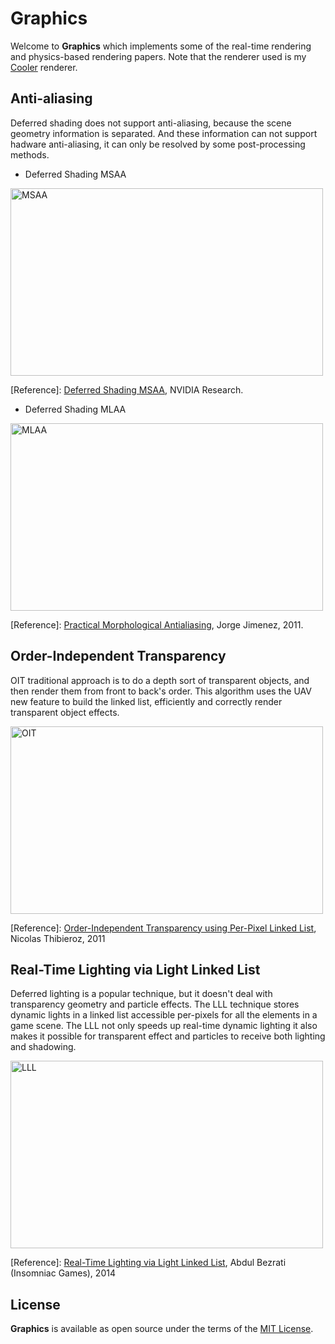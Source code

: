 # Graphics

Welcome to **Graphics** which implements some of the real-time rendering and physics-based rendering papers. Note that the renderer used is my [Cooler](https://github.com/freehyan/Cooler) renderer.

## Anti-aliasing

Deferred shading does not support anti-aliasing, because the scene geometry information is separated. And these information can not support hadware anti-aliasing, it can only be resolved by some post-processing methods.

* Deferred Shading MSAA 

<img src="http://7xwp8l.com1.z0.glb.clouddn.com/MSAA.png" width="500" height="300" alt="MSAA" />

[Reference]: [Deferred Shading MSAA](http://nvidiagameworks.github.io/GraphicsSamples/DeferredShadingMSAASample.htm), NVIDIA Research.

 
* Deferred Shading MLAA

<img src="http://7xwp8l.com1.z0.glb.clouddn.com/MLAA.png" width="500" height="300" alt="MLAA" />

[Reference]: [Practical Morphological Antialiasing](https://books.google.com/books?hl=en&lr=&id=tixuGR3iDmUC&oi=fnd&pg=PA95&dq=Practical+Morphological+Antialiasing&ots=DclEj303q_&sig=rOr_fJ4RmuP09Li7UhG81Kcq_wU#v=onepage&q=Practical%20Morphological%20Antialiasing&f=false), Jorge Jimenez, 2011.


## Order-Independent Transparency

OIT traditional approach is to do a depth sort of transparent objects, and then render them from front to back's order. This algorithm uses the UAV new feature to build the linked list, efficiently and correctly render transparent object effects.

<img src="http://7xwp8l.com1.z0.glb.clouddn.com/OIT.png" width="500" height="300" alt="OIT" />

[Reference]: [Order-Independent Transparency using Per-Pixel Linked List](https://books.google.com/books?hl=en&lr=&id=zfPRBQAAQBAJ&oi=fnd&pg=PA409&dq=Order-Independent+Transparency+using+Per-Pixel+Linked+List&ots=WGkV_9NQto&sig=GlU-4NkQ1E6vVkpPsGYwwHx4t94#v=onepage&q=Order-Independent%20Transparency%20using%20Per-Pixel%20Linked%20List&f=false), Nicolas Thibieroz, 2011


## Real-Time Lighting via Light Linked List

Deferred lighting is a popular technique, but it doesn't deal with transparency geometry and particle effects. The LLL technique stores dynamic lights in a linked list accessible per-pixels for all the elements in a game scene. The LLL not only speeds up real-time dynamic lighting it also makes it possible for transparent effect and particles to receive both lighting and shadowing.

<img src="http://7xwp8l.com1.z0.glb.clouddn.com/LLL.png" width="500" height="300" alt="LLL" />

[Reference]: [Real-Time Lighting via Light Linked List](https://www.google.com/url?sa=t&rct=j&q=&esrc=s&source=web&cd=1&cad=rja&uact=8&ved=0ahUKEwj_hOeTrPLUAhXHj5QKHRxdBxoQFggoMAA&url=http%3A%2F%2Fadvances.realtimerendering.com%2Fs2014%2Finsomniac%2FLight%2520Linked%2520List.pptx&usg=AFQjCNHYENomC1xMKPF80DDWiCaQQuZVUA), Abdul Bezrati (Insomniac Games), 2014

## License

**Graphics** is available as open source under the terms of the [MIT License](http://opensource.org/licenses/MIT).
